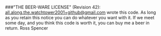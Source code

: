###"THE BEER-WARE LICENSE" (Revision 42):
<all.along.the.watchtower2001+github@gmail.com> wrote this code. As long as you 
retain this notice you can do whatever you want with it. If we meet some day, 
and you think this code is worth it, you can buy me a beer in return. Ross Spencer